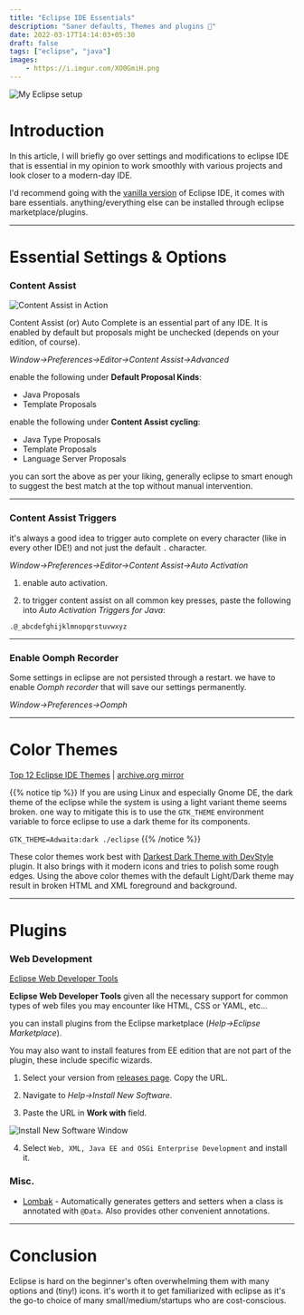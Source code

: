 ```yaml
---
title: "Eclipse IDE Essentials"
description: "Saner defaults, Themes and plugins 💫"
date: 2022-03-17T14:14:03+05:30
draft: false
tags: ["eclipse", "java"]
images:
    - https://i.imgur.com/XO0GmiH.png
---
```


![My Eclipse setup](https://i.imgur.com/ucKScjF.png "My eclipse IDE")

# Introduction

In this article, I will briefly go over settings and modifications to eclipse IDE that is essential in my opinion to work smoothly with various projects and look closer to a modern-day IDE.

I'd recommend going with the [vanilla version](https://www.eclipse.org/downloads/) of Eclipse IDE, it comes with bare essentials. anything/everything else can be installed through eclipse marketplace/plugins.

---

# Essential Settings & Options

### Content Assist

![Content Assist in Action](https://i.imgur.com/KOGUReO.png "Content Assist in Action")

Content Assist (or) Auto Complete is an essential part of any IDE. It is enabled by default but proposals might be unchecked (depends on your edition, of course).

*Window->Preferences->Editor->Content Assist->Advanced*

enable the following under **Default Proposal Kinds**:

* Java Proposals
* Template Proposals

enable the following under **Content Assist cycling**:

* Java Type Proposals
* Template Proposals
* Language Server Proposals

you can sort the above as per your liking, generally eclipse to smart enough to suggest the best match at the top without manual intervention.

---

### Content Assist Triggers

it's always a good idea to trigger auto complete on every character (like in every other IDE!) and not just the default `.` character.

*Window->Preferences->Editor->Content Assist->Auto Activation*

1. enable auto activation.

2. to trigger content assist on all common key presses, paste the following into *Auto Activation Triggers for Java*:

`.@_abcdefghijklmnopqrstuvwxyz`

---

### Enable Oomph Recorder

Some settings in eclipse are not persisted through a restart. we have to enable *Oomph recorder* that will save our settings permanently.

*Window->Preferences->Oomph*

---

# Color Themes
    
[Top 12 Eclipse IDE Themes]()
| [archive.org mirror](https://web.archive.org/web/20220318170730/https://www.tabnine.com/blog/top-eclipse-ide-themes/)

{{% notice tip %}}
If you are using Linux and especially Gnome DE, the dark theme of the eclipse while the system is using a light variant theme seems broken. one way to mitigate this is to use the `GTK_THEME` environment variable to force eclipse to use a dark theme for its components.

`GTK_THEME=Adwaita:dark ./eclipse`
{{% /notice %}}

These color themes work best with [Darkest Dark Theme with DevStyle](https://marketplace.eclipse.org/content/darkest-dark-theme-devstyle) plugin. It also brings with it modern icons and tries to polish some rough edges. Using the above color themes with the default Light/Dark theme may result in broken  HTML and XML foreground and background.

---

# Plugins

### Web Development

[Eclipse Web Developer Tools](https://marketplace.eclipse.org/content/eclipse-web-developer-tools-0)

**Eclipse Web Developer Tools** given all the necessary support for common types of web files you may encounter like HTML, CSS or YAML, etc...

you can install plugins from the Eclipse marketplace (*Help->Eclipse Marketplace*).

You may also want to install features from EE edition that are not part of the plugin, these include specific wizards.

1. Select your version from [releases page](https://download.eclipse.org/releases/). Copy the URL.

2. Navigate to *Help->Install New Software*.

3. Paste the URL in **Work with** field.

![](https://i.imgur.com/4xNnBtk.png "Install New Software Window")

4. Select `Web, XML, Java EE and OSGi Enterprise Development` and install it.


### Misc.

* [Lombak](https://projectlombok.org/setup/eclipse) - Automatically generates getters and setters when a class is annotated with `@Data`. Also provides other convenient annotations. 

---

# Conclusion

Eclipse is hard on the beginner's often overwhelming them with many options and (tiny!) icons. it's worth it to get familiarized with eclipse as it's the go-to choice of many small/medium/startups who are cost-conscious.

